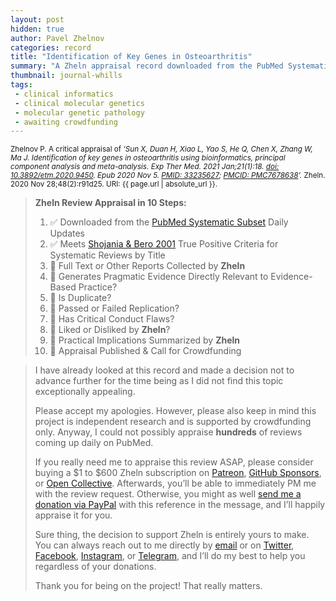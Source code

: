 ```yaml
---
layout: post
hidden: true
author: Pavel Zhelnov
categories: record
title: "Identification of Key Genes in Osteoarthritis"
summary: "A Zheln appraisal record downloaded from the PubMed Systematic Subset daily updates."
thumbnail: journal-whills
tags:
 - clinical informatics
 - clinical molecular genetics
 - molecular genetic pathology
 - awaiting crowdfunding
---
```


<small id="citation">Zhelnov P. A critical appraisal of _‘Sun X, Duan H, Xiao L, Yao S, He Q, Chen X, Zhang W, Ma J. Identification of key genes in osteoarthritis using bioinformatics, principal component analysis and meta-analysis. Exp Ther Med. 2021 Jan;21(1):18. [doi: 10.3892/etm.2020.9450](https://doi.org/10.3892/etm.2020.9450). Epub 2020 Nov 5. [PMID: 33235627](https://pubmed.gov/33235627); [PMCID: PMC7678638](https://ncbi.nlm.nih.gov/pmc/PMC7678638)’._ Zheln. 2020 Nov 28;48(2):r91d25. URI: {{ page.url | absolute_url }}.</small>

> **Zheln Review Appraisal in 10 Steps:**
>
> 1. ✅ Downloaded from the [PubMed Systematic Subset](https://github.com/p1m-ortho/qs-global-ortho-search-queries/blob/global-sr-query/README.md) Daily Updates
> 2. ✅ Meets [Shojania & Bero 2001](https://www.researchgate.net/publication/11820967_Taking_Advantage_of_the_Explosion_of_Systematic_Reviews_An_Efficient_MEDLINE_Search_Strategy) True Positive Criteria for Systematic Reviews by Title
> 3. 🔄 Full Text or Other Reports Collected by **Zheln**
> 4. 🔄 Generates Pragmatic Evidence Directly Relevant to Evidence-Based Practice?
> 5. 🔄 Is Duplicate?
> 6. 🔄 Passed or Failed Replication?
> 7. 🔄 Has Critical Conduct Flaws?
> 8. 🔄 Liked or Disliked by **Zheln**?
> 9. 🔄 Practical Implications Summarized by **Zheln**
> 10. 🔄 Appraisal Published & Call for Crowdfunding

> I have already looked at this record and made a decision not to advance further for the time being as I did not find this topic exceptionally appealing.
>
> Please accept my apologies. However, please also keep in mind this project is independent research and is supported by crowdfunding only. Anyway, I could not possibly appraise **hundreds** of reviews coming up daily on PubMed.
> 
> If you really need me to appraise this review ASAP, please consider buying a $1 to $600 Zheln subscription on [Patreon](https://patreon.com/zheln), [GitHub Sponsors](https://github.com/sponsors/drzhelnov), or [Open Collective](https://opencollective.com/zheln). Afterwards, you’ll be able to immediately PM me with the review request. Otherwise, you might as well [send me a donation via PayPal](https://paypal.me/pjelnov) with this reference in the message, and I’ll happily appraise it for you.
> 
> Sure thing, the decision to support Zheln is entirely yours to make. You can always reach out to me directly by [email](mailto:pavel@zheln.com) or on [Twitter](https://twitter.com/drzhelnov), [Facebook](https://facebook.com/drzhelnov), [Instagram](https://instagram.com/igzheln), or [Telegram](https://t.me/drzhelnov), and I’ll do my best to help you regardless of your donations.
> 
> Thank you for being on the project! That really matters.
